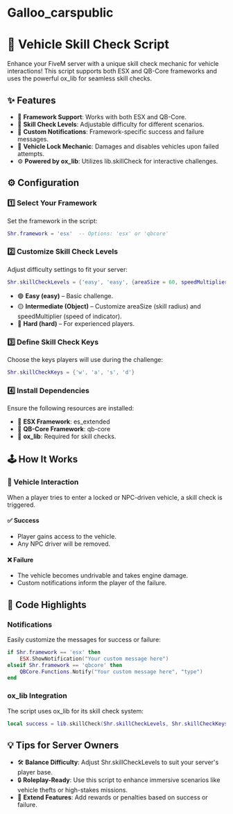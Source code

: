 # Galloo_carspublic

# 🚗 Vehicle Skill Check Script

Enhance your FiveM server with a unique skill check mechanic for vehicle interactions! This script supports both ESX and QB-Core frameworks and uses the powerful ox_lib for seamless skill checks.

## ✨ Features

- 🔄 **Framework Support**: Works with both ESX and QB-Core.
- 🎯 **Skill Check Levels**: Adjustable difficulty for different scenarios.
- 📢 **Custom Notifications**: Framework-specific success and failure messages.
- 🚫 **Vehicle Lock Mechanic**: Damages and disables vehicles upon failed attempts.
- ⚙️ **Powered by ox_lib**: Utilizes lib.skillCheck for interactive challenges.

## ⚙️ Configuration

### 1️⃣ Select Your Framework

Set the framework in the script:

```lua
Shr.framework = 'esx'  -- Options: 'esx' or 'qbcore'
```

### 2️⃣ Customize Skill Check Levels

Adjust difficulty settings to fit your server:

```lua
Shr.skillCheckLevels = {'easy', 'easy', {areaSize = 60, speedMultiplier = 2}, 'hard'}
```

- 🟢 **Easy (easy)** – Basic challenge.
- 🟡 **Intermediate (Object)** – Customize areaSize (skill radius) and speedMultiplier (speed of indicator).
- 🔴 **Hard (hard)** – For experienced players.

### 3️⃣ Define Skill Check Keys

Choose the keys players will use during the challenge:

```lua
Shr.skillCheckKeys = {'w', 'a', 's', 'd'}
```

### 4️⃣ Install Dependencies

Ensure the following resources are installed:

- 🔧 **ESX Framework**: es_extended
- 🔧 **QB-Core Framework**: qb-core
- 🔧 **ox_lib**: Required for skill checks.

## 🕹️ How It Works

### 🚪 Vehicle Interaction

When a player tries to enter a locked or NPC-driven vehicle, a skill check is triggered.

#### ✅ Success

- Player gains access to the vehicle.
- Any NPC driver will be removed.

#### ❌ Failure

- The vehicle becomes undrivable and takes engine damage.
- Custom notifications inform the player of the failure.

## 📝 Code Highlights

### Notifications

Easily customize the messages for success or failure:

```lua
if Shr.framework == 'esx' then
    ESX.ShowNotification("Your custom message here")
elseif Shr.framework == 'qbcore' then
    QBCore.Functions.Notify("Your custom message here", "type")
end
```

### ox_lib Integration

The script uses ox_lib for its skill check system:

```lua
local success = lib.skillCheck(Shr.skillCheckLevels, Shr.skillCheckKeys)
```

## 💡 Tips for Server Owners

- 🛠️ **Balance Difficulty**: Adjust Shr.skillCheckLevels to suit your server's player base.
- 🔒 **Roleplay-Ready**: Use this script to enhance immersive scenarios like vehicle thefts or high-stakes missions.
- 🌟 **Extend Features**: Add rewards or penalties based on success or failure.
